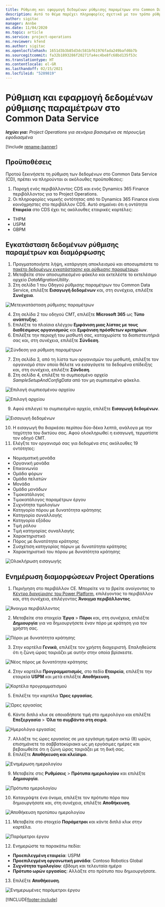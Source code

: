```yaml
---
title: Ρύθμιση και εφαρμογή δεδομένων ρύθμισης παραμέτρων στο Common Data Service
description: Αυτό το θέμα παρέχει πληροφορίες σχετικά με τον τρόπο ρύθμισης και εφαρμογής των δεδομένων διαμόρφωσης στο Project Operations.
author: sigitac
manager: Annbe
ms.date: 11/04/2020
ms.topic: article
ms.service: project-operations
ms.reviewer: kfend
ms.author: sigitac
ms.openlocfilehash: 1651d3b3b85d3dc581bf61976fada249bafd6b7b
ms.sourcegitcommit: fa32b1893286f20271fa4ec4be8fc68bd135f53c
ms.translationtype: HT
ms.contentlocale: el-GR
ms.lasthandoff: 02/15/2021
ms.locfileid: "5289819"
---
```

# <a name="set-up-and-apply-configuration-data-in-the-common-data-service"></a>Ρύθμιση και εφαρμογή δεδομένων ρύθμισης παραμέτρων στο Common Data Service 

_**Ισχύει για:** Project Operations για σενάρια βασισμένα σε πόρους/μη εφοδιασμένα_

[!include [rename-banner](~/includes/cc-data-platform-banner.md)]

## <a name="prerequisites"></a>Προϋποθέσεις

Προτού ξεκινήσετε τη ρύθμιση των δεδομένων στο Common Data Service (CD), πρέπει να πληρούνται οι ακόλουθες προϋποθέσεις:

1.  Παροχή ενός περιβάλλοντος CDS και ενός Dynamics 365 Finance περιβάλλοντος για το Project Operations.
2.  Οι πληροφορίες νομικής οντότητας από το Dynamics 365 Finance είναι κοινόχρηστες στο περιβάλλον CDS. Αυτό σημαίνει ότι η οντότητα **Εταιρεία** στο CDS έχει τις ακόλουθες εταιρικές καρτέλες:
  - THPM
  - USPM
  - GBPM

## <a name="install-setup-and-configuration-data"></a>Εγκατάσταση δεδομένων ρύθμισης παραμέτρων και διαμόρφωσης

1. Πραγματοποιήστε λήψη, κατάργηση αποκλεισμού και αποσυμπιέστε το [πακέτο δεδομένων εγκατάστασης και ρύθμισης παραμέτρων](https://download.microsoft.com/download/1/3/4/1349369c-6209-42b7-b3b4-5be0e67cacd8/ProjOpsSampleSetupData-%20Integrated%20UR1.zip).
2. Μεταβείτε στον αποσυμπιεσμένο φάκελο και εκτελέστε το εκτελέσιμο αρχείο *DataMigrationUtility*.
3. Στη σελίδα 1 του Οδηγού ρύθμισης παραμέτρων του Common Data Service, επιλέξτε **Εισαγωγή δεδομένων** και, στη συνέχεια, επιλέξτε **Συνέχεια**.

![Μετεγκατάσταση ρύθμισης παραμέτρων](./media/1ConfigurationMigration.png)

4. Στη σελίδα 2 του οδηγού CMT, επιλέξτε **Microsoft 365** ως **Τύπο ανάπτυξης**.
5. Επιλέξτε τα πλαίσια ελέγχου **Εμφάνιση μιας λίστας με τους διαθέσιμους οργανισμούς** και **Εμφάνιση πρόσθετων κριτηρίων**.
6. Επιλέξτε την περιοχή του μισθωτή σας, καταχωρίστε τα διαπιστευτήριά σας και, στη συνέχεια, επιλέξτε **Σύνδεση**.

![Σύνδεση για ρύθμιση παραμέτρων](./media/2ConfigurationSignin.png)

7. Στη σελίδα 3, από τη λίστα των οργανισμών του μισθωτή, επιλέξτε τον οργανισμό στον οποίο θέλετε να εισαγάγετε τα δεδομένα επίδειξης και, στη συνέχεια, επιλέξτε **Σύνδεση**.
8. Στη σελίδα 4, επιλέξτε το συμπιεσμένο αρχείο *SampleSetupAndConfigData* από τον μη συμπιεσμένο φάκελο.

![Επιλογή συμπιεσμένου αρχείου](./media/3ZipFile.png)

![Επιλογή αρχείου](./media/4SelectAFile.png)

9. Αφού επιλεγεί το συμπιεσμένο αρχείο, επιλέξτε **Εισαγωγή δεδομένων**.

![Εισαγωγή δεδομένων](./media/5ImportData.png)

10. Η εισαγωγή θα διαρκέσει περίπου δύο-δέκα λεπτά, ανάλογα με την ταχύτητα του δικτύου σας. Αφού ολοκληρωθεί η εισαγωγή, τερματίστε τον οδηγό CMT. 
11. Ελέγξτε τον οργανισμό σας για δεδομένα στις ακόλουθες 19 οντότητες:

  - Νομισματική μονάδα
  - Οργανική μονάδα
  - Επικοινωνία
  - Ομάδα φόρων
  - Ομάδα πελατών
  - Μονάδα
  - Ομάδα μονάδων
  - Τιμοκατάλογος
  - Τιμοκατάλογος παραμέτρων έργου
  - Συχνότητα τιμολογίων
  - Κατηγορία πόρου με δυνατότητα κράτησης
  - Κατηγορία συναλλαγής
  - Κατηγορία εξόδου
  - Τιμή ρόλου
  - Τιμή κατηγορίας συναλλαγής
  - Χαρακτηριστικό
  - Πόρος με δυνατότητα κράτησης
  - Συσχέτιση κατηγορίας πόρων με δυνατότητα κράτησης
  - Χαρακτηριστικό του πόρου με δυνατότητα κράτησης

![Ολοκλήρωση εισαγωγής](./media/6CompleteImport.png)

## <a name="update-project-operations-configurations"></a>Ενημέρωση διαμορφώσεων Project Operations

1. Περιήγηση στο περιβάλλον CE. Μπορείτε να το βρείτε ανοίγοντας το [Κέντρο διαχείρισης του Power Platform](https://admin.powerplatform.microsoft.com/environments), επιλέγοντας το περιβάλλον και, στη συνέχεια, επιλέγοντας **Άνοιγμα περιβάλλοντος**. 

![Άνοιγμα περιβάλλοντος](./media/7OpenEnvironment.png)

2. Μεταβείτε στα στοιχεία **Έργα** > **Πόροι** και, στη συνέχεια, επιλέξτε **Δημιουργία** για να δημιουργήσετε έναν πόρο με κράτηση για τον χρήστη σας.

![Πόροι με δυνατότητα κράτησης](./media/8BookableResources.png)

3. Στην καρτέλα **Γενικά**, επιλέξτε τον χρήστη διαχειριστή. Επαληθεύστε ότι η ζώνη ώρας ταιριάζει με αυτήν στην οποία βρίσκεστε. 

![Νέος πόρος με δυνατότητα κράτησης](./media/9NewBookableResource.png)

4. Στην καρτέλα **Προγραμματισμός**, στο πεδίο **Εταιρεία**, επιλέξτε την εταιρεία **USPM** και μετά επιλέξτε **Αποθήκευση**. 

![Καρτέλα προγραμματισμού](./media/10SchedulingTab.png)

5. Επιλέξτε την καρτέλα **Ώρες εργασίας**.  

![Ώρες εργασίας](./media/11WorkHours.png)

6. Κάντε διπλό κλικ σε οποιαδήποτε τιμή στο ημερολόγιο και επιλέξτε **Επεξεργασία** > **Όλα τα συμβάντα στη σειρά**. 

![Ημερολόγιο εργασίας](./media/12WorkCalendar.png)

7. Αλλάξτε τις ώρες εργασίας σε μια εργάσιμη ημέρα οκτώ (8) ωρών, επισημάνετε τα σαββατοκύριακα ως μη εργάσιμες ημέρες και βεβαιωθείτε ότι η ζώνη ώρας ταιριάζει με τη δική σας. 
8. Επιλέξτε **Αποθήκευση και κλείσιμο**.

![Ενημέρωση ημερολογίου](./media/13UpdateCalendar.png)

9. Μεταβείτε στις **Ρυθμίσεις** > **Πρότυπα ημερολογίου** και επιλέξτε **Δημιουργία**.
 
 ![Πρότυπα ημερολογίου](./media/14CalendarTemplates.png)
 
 10. Καταγράψτε ένα όνομα, επιλέξτε τον πρότυπο πόρο που δημιουργήσατε και, στη συνέχεια, επιλέξτε **Αποθήκευση**. 
 
 ![Αποθήκευση προτύπου ημερολογίου](./media/15SaveCalendarTemplate.png)
 
 11. Μεταβείτε στο στοιχείο **Παράμετροι** και κάντε διπλό κλικ στην καρτέλα. 
 
 ![Παράμετροι έργου](./media/16ProjectParameters.png)
 
12. Ενημερώστε τα παρακάτω πεδία:

 - **Προεπιλεγμένη εταιρεία**: USPM
 - **Προεπιλεγμένη οργανωτική μονάδα**: Contoso Robotics Global
 - **Συχνότητα τιμολογίου**: έβδομη και τελευταία ημέρα
 - **Πρότυπο ωρών εργασίας**: Αλλάξτε στο πρότυπο που δημιουργήσατε.

13. Επιλέξτε **Αποθήκευση**. 

![Ενημερωμένες παράμετροι έργου](./media/17UpdatedProjectParameters.png)


[!INCLUDE[footer-include](../includes/footer-banner.md)]
